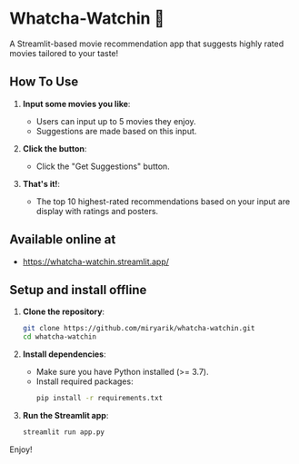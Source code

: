 
# Whatcha-Watchin 🎥

A Streamlit-based movie recommendation app that suggests highly rated movies tailored to your taste!

## How To Use

1. **Input some movies you like**:
   - Users can input up to 5 movies they enjoy.
   - Suggestions are made based on this input.

2. **Click the button**:
   - Click the "Get Suggestions" button.

3. **That's it!**:
   - The top 10 highest-rated recommendations based on your input are display with ratings and posters.

## Available online at
- https://whatcha-watchin.streamlit.app/

## Setup and install offline

1. **Clone the repository**:
   ```bash
   git clone https://github.com/miryarik/whatcha-watchin.git
   cd whatcha-watchin
   ```
   
2. **Install dependencies**:
   - Make sure you have Python installed (>= 3.7).
   - Install required packages:
     ```bash
     pip install -r requirements.txt
     ```

3. **Run the Streamlit app**:
   ```bash
   streamlit run app.py
   ```

Enjoy!
